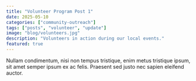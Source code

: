 ```yaml
---
title: "Volunteer Program Post 1"
date: 2025-05-10
categories: ["community-outreach"]
tags: ["posts", "volunteer", "update"]
image: "blog/volunteers.jpg"
description: "Volunteers in action during our local events."
featured: true
---
```


Nullam condimentum, nisi non tempus tristique, enim metus tristique ipsum, sit amet semper ipsum ex ac felis. Praesent sed justo nec sapien eleifend auctor.

<!--
No more repeating layout:, tags:, or author: on every file!
---
title:       "First Blog Post"
date:        "2025-05-08"
description: "Welcome to our new blog."
featured:    true            # overrides the default false
---
Here’s the full **post body** in Markdown…
-->
